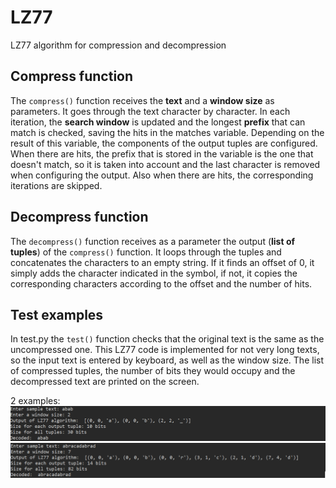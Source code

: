 # LZ77
LZ77 algorithm for compression and decompression

## Compress function
The `compress()` function receives the **text** and a **window size** as parameters. It goes through the text character by character. In each iteration, the **search window** is updated and the longest **prefix** that can match is checked, saving the hits in the matches variable. Depending on the result of this variable, the components of the output tuples are configured.
When there are hits, the prefix that is stored in the variable is the one that doesn't match, so it is taken into account and the last character is removed when configuring the output. Also when there are hits, the corresponding iterations are skipped.

## Decompress function
The `decompress()` function receives as a parameter the output (**list of tuples**) of the `compress()` function. It loops through the tuples and concatenates the characters to an empty string. If it finds an offset of 0, it simply adds the character indicated in the symbol, if not, it copies the corresponding characters according to the offset and the number of hits.

## Test examples
In test.py the `test()` function checks that the original text is the same as the uncompressed one.
This LZ77 code is implemented for not very long texts, so the input text is entered by keyboard, as well as the window size. The list of compressed tuples, the number of bits they would occupy and the decompressed text are printed on the screen.

2 examples:
![](imgs/lz77_1.png)
![](imgs/lz77_2.png)